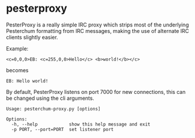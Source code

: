 pesterproxy
===========

PesterProxy is a really simple IRC proxy which strips most of the underlying Pesterchum formatting from IRC messages, making the use of alternate IRC clients slightly easier.

Example:
```
<c=0,0,0>EB: <c=255,0,0>Hello</c> <b>world!</b></c>
```

becomes


```
EB: Hello world!
```

By default, PesterProxy listens on port 7000 for new connections, this can be changed using the cli arguments.

```
Usage: pesterchum-proxy.py [options]

Options:
  -h, --help            show this help message and exit
  -p PORT, --port=PORT  set listener port
```
